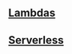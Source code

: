## [Lambdas](https://thimbletech.github.io/aws/lambdas)
## [Serverless](https://thimbletech.github.io/aws/serverless)